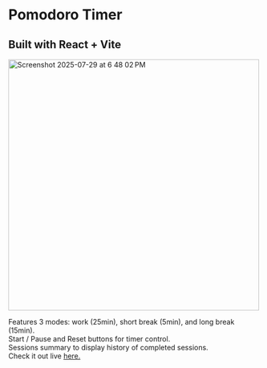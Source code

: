 # Pomodoro Timer

## Built with React + Vite

<img width="500" height="500" alt="Screenshot 2025-07-29 at 6 48 02 PM" src="https://github.com/user-attachments/assets/979436f9-5d97-416a-ace7-c4166d516816" />

<p>
  Features 3 modes: work (25min), short break (5min), and long break (15min). 
  <br/>
  Start / Pause and Reset buttons for timer control.
  <br/>
  Sessions summary to display history of completed sessions.
  <br/>
  Check it out live <a href="https://pomodoro-timer-f4bb4.web.app/">here.</a>
</p>
